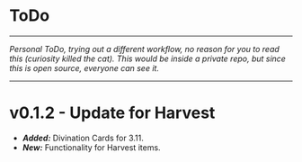 # ToDo

---

*Personal ToDo, trying out a different workflow, no reason for you to read this (curiosity killed the cat). This would be inside a private repo, but since this is open source, everyone can see it.*

---

# v0.1.2 - Update for Harvest

* ***Added:*** Divination Cards for 3.11.
* ***New:*** Functionality for Harvest items.
